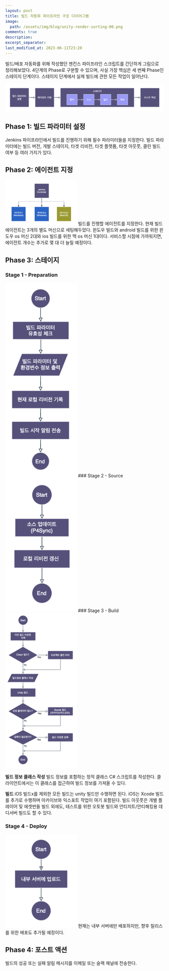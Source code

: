 ```yaml
---
layout: post
title: 빌드 자동화 파이프라인 구조 다이어그램
image: 
  path: /assets/img/blog/unity-render-sorting-00.png
comments: true
description: 
excerpt_separator:
last_modified_at: 2023-06-11T23:20
---
```

빌드/배포 자동화를 위해 작성했던 젠킨스 파이프라인 스크립트를 간단하게 그림으로 정리해보았다. 4단계의 Phase로 구분할 수 있으며, 사실 가장 핵심은 세 번째 Phase인 스테이지 단계이다. 스테이지 단계에서 실제 빌드에 관한 모든 작업이 일어난다.

![Untitled](/assets/img/blog/build-pipeline-diagram/Untitled.png)

## Phase 1: 빌드 파라미터 설정
Jenkins 파이프라인에서 빌드를 진행하기 위해 필수 파라미터들을 지정한다. 빌드 파라미터에는 빌드 버전, 개발 스테이지, 타겟 리비전, 타겟 플랫폼, 타겟 아웃풋, 클린 빌드 여부 등 여러 가지가 있다.

## Phase 2: 에이전트 지정
<img src="/assets/img/blog/build-pipeline-diagram/Untitled1.png" alt="" style="max-width:45%; height:auto;">     
빌드를 진행할 에이전트를 지정한다. 현재 빌드 에이전트는 3개의 별도 머신으로 세팅해두었다. 윈도우 빌드와 android 빌드를 위한 윈도우 os 머신 2대와 ios 빌드를 위한 맥 os 머신 1대이다. 
서비스할 시점에 가까워지면, 에이전트 개수는 추가로 몇 대 더 늘릴 예정이다.

## Phase 3: 스테이지

### Stage 1 - Preparation
<img src="/assets/img/blog/build-pipeline-diagram/Untitled2.png" alt="" style="max-width:45%; height:auto;"> 
### Stage 2 - Source
<img src="/assets/img/blog/build-pipeline-diagram/Untitled3.png" alt="" style="max-width:45%; height:auto;"> 
### Stage 3 - Build
<img src="/assets/img/blog/build-pipeline-diagram/Untitled4.png" alt="" style="max-width:45%; height:auto;"> 

**빌드 정보 클래스 작성**
빌드 정보를 포함하는 정적 클래스 C# 스크립트를 작성한다. 클라이언트에서는 이 클래스를 접근하여 빌드 정보를 가져올 수 있다.

**빌드**
iOS 빌드x를 제외한 모든 빌드는 unity 빌드만 수행하면 된다. iOS는 Xcode 빌드를 추가로 수행하며 아카이브와 익스포트 작업이 여기 포함된다. 빌드 아웃풋은 개별 플레이어 및 에셋번들 빌드 외에도, 테스트를 위한 오토봇 빌드와 안티치트/안티해킹용 데디서버 빌드도 할 수 있다.

### Stage 4 - Deploy
<img src="/assets/img/blog/build-pipeline-diagram/Untitled5.png" alt="" style="max-width:45%; height:auto;">   
현재는 내부 서버에만 배포하지만, 향후 릴리스를 위한 배포도 추가될 예정이다.

## Phase 4: 포스트 액션
빌드의 성공 또는 실패 알림 메시지를 이메일 또는 슬랙 채널에 전송한다.
